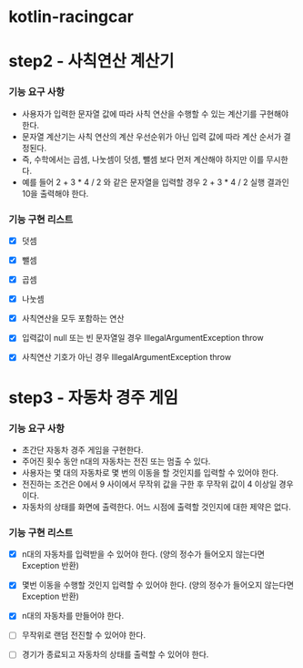 # kotlin-racingcar

# step2 - 사칙연산 계산기

### 기능 요구 사항
- 사용자가 입력한 문자열 값에 따라 사칙 연산을 수행할 수 있는 계산기를 구현해야 한다.
- 문자열 계산기는 사칙 연산의 계산 우선순위가 아닌 입력 값에 따라 계산 순서가 결정된다.
- 즉, 수학에서는 곱셈, 나눗셈이 덧셈, 뺄셈 보다 먼저 계산해야 하지만 이를 무시한다.
- 예를 들어 2 + 3 * 4 / 2 와 같은 문자열을 입력할 경우 2 + 3 * 4 / 2 실행 결과인 10을 출력해야 한다.



### 기능 구현 리스트
- [x] 덧셈 
- [x] 뺄셈
- [x] 곱셈
- [x] 나눗셈
- [x] 사칙연산을 모두 포함하는 연산
- [x] 입력값이 null 또는 빈 문자열일 경우 IllegalArgumentException throw
- [x] 사칙연산 기호가 아닌 경우 IllegalArgumentException throw


# step3 - 자동차 경주 게임

### 기능 요구 사항
- 초간단 자동차 경주 게임을 구현한다.
- 주어진 횟수 동안 n대의 자동차는 전진 또는 멈출 수 있다.
- 사용자는 몇 대의 자동차로 몇 번의 이동을 할 것인지를 입력할 수 있어야 한다.
- 전진하는 조건은 0에서 9 사이에서 무작위 값을 구한 후 무작위 값이 4 이상일 경우이다.
- 자동차의 상태를 화면에 출력한다. 어느 시점에 출력할 것인지에 대한 제약은 없다.


### 기능 구현 리스트
- [x] n대의 자동차를 입력받을 수 있어야 한다. (양의 정수가 들어오지 않는다면 Exception 반환)
- [x] 몇번 이동을 수행할 것인지 입력할 수 있어야 한다. (양의 정수가 들어오지 않는다면 Exception 반환)
- [x] n대의 자동차를 만들어야 한다.
- [ ] 무작위로 랜덤 전진할 수 있어야 한다.
- [ ] 경기가 종료되고 자동차의 상태를 출력할 수 있어야 한다.

